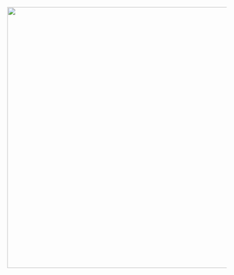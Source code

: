 <p align="center">
  <img src="https://64.media.tumblr.com/394adbab844788a8abf3d6bf2612642e/3a5542008d628869-d7/s1280x1920/cba11af76eeebea33663e5bb5939c5ec2fe0aec0.pnj" width="600">
</p>








